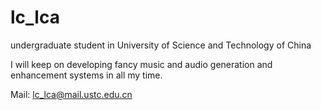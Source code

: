 # lc_lca
undergraduate student in University of Science and Technology of China

I will keep on developing fancy music and audio generation and enhancement systems in all my time.

Mail: lc_lca@mail.ustc.edu.cn
